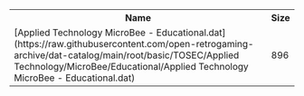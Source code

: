 <table>
<tr><th>Name</th><th>Size</th></tr>
<tr><td>[Applied Technology MicroBee - Educational.dat](https://raw.githubusercontent.com/open-retrogaming-archive/dat-catalog/main/root/basic/TOSEC/Applied Technology/MicroBee/Educational/Applied Technology MicroBee - Educational.dat)</td><td>896</td></tr>
</table>
